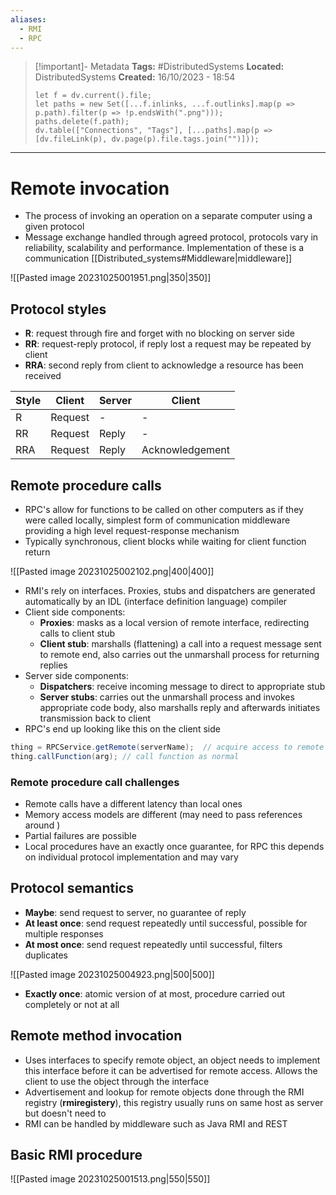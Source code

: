 ```yaml
---
aliases:
  - RMI
  - RPC
---
```


> [!important]- Metadata
> **Tags:** #DistributedSystems 
> **Located:** DistributedSystems
> **Created:** 16/10/2023 - 18:54
> ```dataviewjs
> let f = dv.current().file;
> let paths = new Set([...f.inlinks, ...f.outlinks].map(p => p.path).filter(p => !p.endsWith(".png")));
> paths.delete(f.path);
> dv.table(["Connections", "Tags"], [...paths].map(p => [dv.fileLink(p), dv.page(p).file.tags.join("")]));
> ```

___
# Remote invocation
- The process of invoking an operation on a separate computer using a given protocol
- Message exchange handled through agreed protocol, protocols vary in reliability, scalability and performance. Implementation of these is a communication [[Distributed_systems#Middleware|middleware]]

![[Pasted image 20231025001951.png|350|350]]

## Protocol styles
- **R**: request through fire and forget with no blocking on server side 
- **RR**: request-reply protocol, if reply lost a request may be repeated by client
- **RRA**: second reply from client to acknowledge a resource has been received 

| Style | Client  | Server | Client          |
| ----- | ------- | ------ | --------------- |
| R     | Request | -      | -               |
| RR    | Request | Reply  | -               |
| RRA   | Request | Reply  | Acknowledgement |

## Remote procedure calls
- RPC's allow for functions to be called on other computers as if they were called locally, simplest form of communication middleware providing a high level request-response mechanism
- Typically synchronous, client blocks while waiting for client function return 

![[Pasted image 20231025002102.png|400|400]]

- RMI's rely on interfaces. Proxies, stubs and dispatchers are generated automatically by an IDL (interface definition language) compiler 
- Client side components:
	- **Proxies**: masks as a local version of remote interface, redirecting calls to client stub 
	- **Client stub**: marshalls (flattening) a call into a request message sent to remote end, also carries out the unmarshall process for returning replies 
- Server side components:
	- **Dispatchers**: receive incoming message to direct to appropriate stub 
	- **Server stubs**: carries out the unmarshall process and invokes appropriate code body, also marshalls reply and afterwards initiates transmission back to client
- RPC's end up looking like this on the client side 
```java
thing = RPCService.getRemote(serverName);  // acquire access to remote entity 
thing.callFunction(arg); // call function as normal
```

### Remote procedure call challenges
- Remote calls have a different latency than local ones 
- Memory access models are different (may need to pass references around )
- Partial failures are possible
- Local procedures have an exactly once guarantee, for RPC this depends on individual protocol implementation and may vary

## Protocol semantics
- **Maybe**: send request to server, no guarantee of reply 
- **At least once**: send request repeatedly until successful, possible for multiple responses
- **At most once**: send request repeatedly until successful, filters duplicates 

![[Pasted image 20231025004923.png|500|500]]

- **Exactly once**: atomic version of at most, procedure carried out completely or not at all

## Remote method invocation
- Uses interfaces to specify remote object, an object needs to implement this interface before it can be advertised for remote access. Allows the client to use the object through the interface 
- Advertisement and lookup for remote objects done through the RMI registry (**rmiregistery**), this registry usually runs on same host as server but doesn't need to 
- RMI can be handled by middleware such as Java RMI and REST
## Basic RMI procedure

![[Pasted image 20231025001513.png|550|550]]

